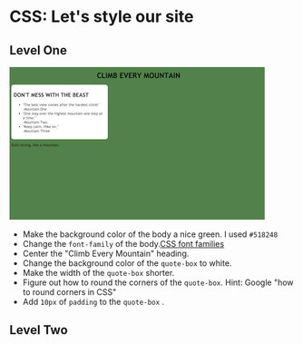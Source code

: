 # CSS: Let's style our site


## Level One
![level one](/images/level-1.png)
* Make the background color of the body a nice green. I used `#518248`
* Change the `font-family` of the body.[CSS font families](https://www.w3schools.com/cssref/css_websafe_fonts.asp)
* Center the "Climb Every Mountain" heading.
* Change the background color of the `quote-box` to white.
* Make the width of the `quote-box` shorter.
* Figure out how to round the corners of the `quote-box`. Hint: Google "how to round corners in CSS"
* Add `10px` of `padding` to the `quote-box` .


## Level Two
